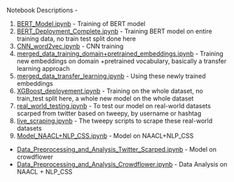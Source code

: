 Notebook Descriptions - 
1. [BERT_Model.ipynb](./BERT_Model.ipynb) - Training of BERT model
2. [BERT_Deployment_Complete.ipynb](./BERT_Deployment_Complete.ipynb) - Training BERT model on entire training data, no train test split done here
3. [CNN_word2vec.ipynb](./CNN_word2vec.ipynb) - CNN training
4. [merged_data_training_domain+pretrained_embeddings.ipynb](./merged_data_training_domain+pretrained_embeddings.ipynb) - Training new embeddings on domain +pretrained vocabulary, basically a transfer learning approach
5. [merged_data_transfer_learning.ipynb](./merged_data_transfer_learning.ipynb) - Using these newly trained embeddings
6. [XGBoost_deployement.ipynb](./XGBoost_deployement.ipynb) - Training on the whole dataset, no train_test split here, a whole new model on the whole dataset
7. [real_world_testing.ipynb](./real_world_testing.ipynb) - To test our model on real-world datasets scarped from twitter based on tweepy, by username or hashtag
8. [live_scraping.ipynb](./live_scraping.ipynb) - The tweepy scripts to scrape these real-world datasets
9. [Model_NAACL+NLP_CSS.ipynb](./Model_NAACL+NLP_CSS.ipynb) -  Model on NAACL+NLP_CSS

* [Data_Preprocessing_and_Analysis_Twitter_Scarped.ipynb](./Data_Preprocessing_and_Analysis_Twitter_Scarped.ipynb) -  Model on crowdflower
* [Data_Preprocessing_and_Analysis_Crowdflower.ipynb](./Data_Preprocessing_and_Analysis_Crowdflower.ipynb) - Data Analysis on NAACL + NLP_CSS
